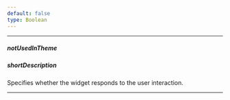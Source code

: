```yaml
---
default: false
type: Boolean
---
```

---
##### notUsedInTheme

##### shortDescription
Specifies whether the widget responds to the user interaction.

---
